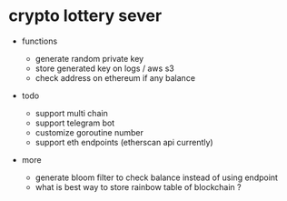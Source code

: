 # crypto lottery sever


- functions
  - generate random private key
  - store generated key on logs / aws s3
  - check address on ethereum if any balance

- todo
  - support multi chain
  - support telegram bot
  - customize goroutine number
  - support eth endpoints (etherscan api currently)

- more
  - generate bloom filter to check balance instead of using endpoint
  - what is best way to store rainbow table of blockchain ?
  